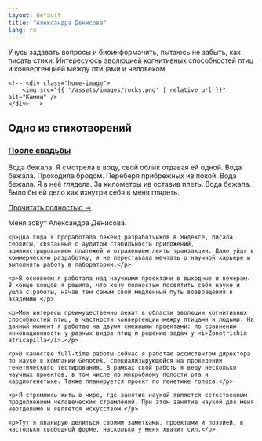 ```yaml
---
layout: default
title: "Александра Денисова"
lang: ru
---
```


<div class="home-intro">
    <p>Учусь задавать вопросы и биоинформачить, пытаюсь не забыть, как писать стихи. Интересуюсь эволюцией когнитивных способностей птиц и конвергенцией между птицами и человеком.</p>
    
    <!-- <div class="home-image">
        <img src="{{ '/assets/images/rocks.png' | relative_url }}" alt="Камни" />
    </div> -->
</div>

<div class="featured-poem">
    <h2>Одно из стихотворений</h2>
    <div class="poem-preview">
        <h3><a href="/poetry/after-the-wedding/">После свадьбы</a></h3>
        <div class="poem-excerpt">
            Вода бежала. Я смотрела в воду, свой облик отдавая ей одной. Вода бежала. Проходила бродом. Переберя прибрежных ив покой. 
            Вода бежала. Я в неё глядела. За километры ив оставив плеть. Вода бежала. Было бы ей дело как изнутри себя в меня глядеть.
        </div>
        <p><a href="/poetry/after-the-wedding/">Прочитать полностью →</a></p>
    </div>
</div>


<div class="post-content">
    <p>Меня зовут Александра Денисова.</p>

    <p>Два года я проработала бэкенд разработчиков в Яндексе, писала сервисы, связанные с аудитом стабильности приложений, администрированием платежей и отражением ленты транзакции. Даже уйдя в коммерческую разработку, я не переставала мечтать о научной карьере и выполнять работу в лаборатории.</p>

    <p>В основном я работала над научными проектами в выходные и вечерам. В конце концов я решила, что хочу полностью посвятить себя науке и ушла с работы, начав тем самым свой медленный путь возвращения в академию.</p>

    <p>Мои интересы преимущественно лежат в области эволюции когнитивных способностей птиц, в частности конвергенции между птицами и людьми. На данный момент я работаю на двумя смежными проектами: по сравнению инновационности у разных видов птиц и решению задач у <i>Zonotrichia atricapilla</i>.</p>

    <p>В качестве full-time работы сейчас я работаю ассистентом директора по науке в компании Genotek, специализирующейся на проведении генетического тестирования. В рамках свой работы я веду несколько научных проектов, в том числе по микробному полости рта и кардиогенетике. Также планируется проект по генетике голоса.</p>

    <p>Я стремлюсь жить в мире, где занятие наукой является естественным продолжением человеческих стремлений. При этом занятие наукой для меня неотделимо и является искусством.</p>

    <p>Тут я планирую делиться своими заметками, проектами и поэзией, в настолько свободной форме, насколько у меня хватит сил.</p>
</div>